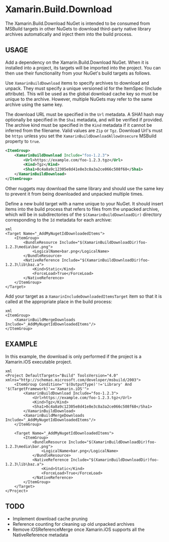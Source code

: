 ﻿# Xamarin.Build.Download

The Xamarin.Build.Download NuGet is intended to be consumed from MSBuild targets in other NuGets to download
third-party native library archives automatically and inject them into the build process.

## USAGE

Add a dependency on the Xamarin.Build.Download NuGet. When it is installed into a project, its targets will
be imported into the project. You can then use their functionality from your NuGet's build targets as follows.

Use `XamarinBuildDownload` items to specify archives to download and unpack. They must specify a unique versioned id
for the ItemSpec (Include attribute). This will be used as the global download cache key so must be unique to the
archive. However, multiple NuGets may refer to the same archive using the same key.

The download URL must be specified in the `Url` metadata. A SHA1 hash may optionally be specified in the `Sha1`
metadata, and will be verified if provided. The archive kind must be specified in the `Kind` metadata if it cannot
be inferred from the filename. Valid values are `Zip` or `Tgz`.  Download Url's must be `https` unless you set the `XamarinBuildDownloadAllowUnsecure` MSBuild property to `true`.

```xml
<ItemGroup>
    <XamarinBuildDownload Include="foo-1.2.3">
        <Url>https://example.com/foo-1.2.3.tgz</Url>
        <Kind>Tgz</Kind>
        <Sha1>0c4a8a9c12305e8d41e8e3c8a3a2ce066c508f68</Sha1>
    </XamarinBuildDownload>
</ItemGroup>
```

Other nuggets may download the same library and should use the same key to prevent it from being downloaded and
unpacked multiple times.

Define a new build target with a name unique to your NuGet. It should insert items into the build process that refers
to files from the unpacked archive, which will be in subdirectories of the `$(XamarinBuildDownloadDir)` directory
corresponding to the `Id` metadata for each archive:

```
xml
<Target Name="_AddMyNugetIdDownloadedItems">
    <ItemGroup>
        <BundleResource Include="$(XamarinBuildDownloadDir)foo-1.2.3\media\bar.png">
            <LogicalName>bar.png</LogicalName>
        </BundleResource>
        <NativeReference Include="$(XamarinBuildDownloadDir)foo-1.2.3\lib\baz.a">
            <Kind>Static</Kind>
            <ForceLoad>True</ForceLoad>
        </NativeReference>
    </ItemGroup>
</Target>
```

Add your target as a `XamarinIncludeDownloadedItemsTarget` item so that it is called at the appropriate place
in the build process:

```
xml
<ItemGroup>
    <XamarinBuildMergeDownloads Include="_AddMyNugetIdDownloadedItems"/>
</ItemGroup>
```

## EXAMPLE

In this example, the download is only performed if the project is a Xamarin.iOS executable project.

```
xml
<Project DefaultTargets="Build" ToolsVersion="4.0" xmlns="http://schemas.microsoft.com/developer/msbuild/2003">
    <ItemGroup Condition="'$(OutputType)'!='Library' And '$(TargetFramework)'=='Xamarin.iOS'">
        <XamarinBuildDownload Include="foo-1.2.3">
            <Url>https://example.com/foo-1.2.3.tgz</Url>
            <Kind>Tgz</Kind>
            <Sha1>0c4a8a9c12305e8d41e8e3c8a3a2ce066c508f68</Sha1>
        </XamarinBuildDownload>
        <XamarinBuildMergeDownloads Include="_AddMyNugetIdDownloadedItems"/>
    </ItemGroup>

    <Target Name="_AddMyNugetIdDownloadedItems">
        <ItemGroup>
            <BundleResource Include="$(XamarinBuildDownloadDir)foo-1.2.3\media\bar.png">
                <LogicalName>bar.png</LogicalName>
            </BundleResource>
            <NativeReference Include="$(XamarinBuildDownloadDir)foo-1.2.3\lib\baz.a">
                <Kind>Static</Kind>
                <ForceLoad>True</ForceLoad>
            </NativeReference>
        </ItemGroup>
    </Target>
</Project>
```

## TODO

* Implement download cache pruning
* Reference counting for cleaning up old unpacked archives
* Remove iOSReferenceMerge once Xamarin.iOS supports all the NativeReference metadata

